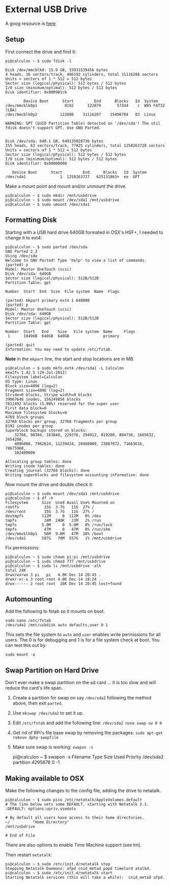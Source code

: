# External USB Drive

A goog resource is [here](http://devtidbits.com/2013/03/21/using-usb-external-hard-disk-flash-drives-with-to-your-raspberry-pi/)

## Setup

First connect the drive and find it:

	pi@calculon ~ $ sudo fdisk -l

	Disk /dev/mmcblk0: 15.9 GB, 15931539456 bytes
	4 heads, 16 sectors/track, 486192 cylinders, total 31116288 sectors
	Units = sectors of 1 * 512 = 512 bytes
	Sector size (logical/physical): 512 bytes / 512 bytes
	I/O size (minimum/optimal): 512 bytes / 512 bytes
	Disk identifier: 0x000981cb

			Device Boot      Start         End      Blocks   Id  System
	/dev/mmcblk0p1            8192      122879       57344    c  W95 FAT32 (LBA)
	/dev/mmcblk0p2          122880    31116287    15496704   83  Linux

	WARNING: GPT (GUID Partition Table) detected on '/dev/sda'! The util fdisk doesn't support GPT. Use GNU Parted.


	Disk /dev/sda: 640.1 GB, 640135028736 bytes
	255 heads, 63 sectors/track, 77825 cylinders, total 1250263728 sectors
	Units = sectors of 1 * 512 = 512 bytes
	Sector size (logical/physical): 512 bytes / 512 bytes
	I/O size (minimum/optimal): 512 bytes / 512 bytes
	Disk identifier: 0x00000000

	   Device Boot      Start         End      Blocks   Id  System
	/dev/sda1               1  1250263727   625131863+  ee  GPT

Make a mount point and mount and/or unmount the drive.

	pi@calculon ~ $ sudo mkdir /mnt/usbdrive
	pi@calculon ~ $ sudo mount /dev/sda1 /mnt/usbdrive
	pi@calculon ~ $ sudo umount /dev/sda1 


## Formatting Disk

Starting with a USB hard drive 640GB formated in OSX's HSF+, I needed to change it to ext4:

	pi@calculon ~ $ sudo parted /dev/sda
	GNU Parted 2.3
	Using /dev/sda
	Welcome to GNU Parted! Type 'help' to view a list of commands.
	(parted) p                                                                
	Model: Maxtor OneTouch (scsi)
	Disk /dev/sda: 640GB
	Sector size (logical/physical): 512B/512B
	Partition Table: gpt

	Number  Start  End  Size  File system  Name  Flags

	(parted) mkpart primary ext4 1 640000                                     
	(parted) p                                                                
	Model: Maxtor OneTouch (scsi)
	Disk /dev/sda: 640GB
	Sector size (logical/physical): 512B/512B
	Partition Table: gpt

	Number  Start   End    Size   File system  Name     Flags
	 1      1049kB  640GB  640GB               primary

	(parted) quit                                                             
	Information: You may need to update /etc/fstab.

**Note** in the `mkpart` line, the start and stop locations are in MB.

	pi@calculon ~ $ sudo mkfs.ext4 /dev/sda1 -L Calculon
	mke2fs 1.42.5 (29-Jul-2012)
	Filesystem label=Calculon
	OS type: Linux
	Block size=4096 (log=2)
	Fragment size=4096 (log=2)
	Stride=0 blocks, Stripe width=0 blocks
	39067648 inodes, 156249856 blocks
	7812492 blocks (5.00%) reserved for the super user
	First data block=0
	Maximum filesystem blocks=0
	4769 block groups
	32768 blocks per group, 32768 fragments per group
	8192 inodes per group
	Superblock backups stored on blocks: 
		32768, 98304, 163840, 229376, 294912, 819200, 884736, 1605632, 2654208, 
		4096000, 7962624, 11239424, 20480000, 23887872, 71663616, 78675968, 
		102400000

	Allocating group tables: done                            
	Writing inode tables: done                            
	Creating journal (32768 blocks): done
	Writing superblocks and filesystem accounting information: done    

Now mount the drive and double check it:

	pi@calculon ~ $ sudo mount /dev/sda1 /mnt/usbdrive
	pi@calculon ~ $ df -h
	Filesystem      Size  Used Avail Use% Mounted on
	rootfs           15G  3.7G   11G  27% /
	/dev/root        15G  3.7G   11G  27% /
	devtmpfs        112M     0  112M   0% /dev
	tmpfs            24M  240K   23M   2% /run
	tmpfs           5.0M     0  5.0M   0% /run/lock
	tmpfs            47M     0   47M   0% /run/shm
	/dev/mmcblk0p1   56M  9.8M   47M  18% /boot
	/dev/sda1       587G   70M  557G   1% /mnt/usbdrive

Fix permissions:

	pi@calculon ~ $ sudo chown pi:pi /mnt/usbdrive
	pi@calculon ~ $ sudo chmod 777 /mnt/usbdrive
	pi@calculon ~ $ sudo ls /mnt/usbdrive -alh
	total 24K
	drwxrwxrwx 3 pi   pi   4.0K Dec 14 20:45 .
	drwxr-xr-x 3 root root 4.0K Dec 14 18:24 ..
	drwx------ 2 root root  16K Dec 14 20:45 lost+found

## Automounting

Add the following to fstab so it mounts on boot.

	sudo nano /etc/fstab
	/dev/sda1 /mnt/usbdisk auto defaults,user 0 1

This sets the file system to `auto` and `user` enables write permissions for all users. The 0 is for debugging and 1 is for a file system check at boot. You can test this out by:

	sudo mount -a


## Swap Partition on Hard Drive

Don't ever make a swap partition on the sd card ... it is too slow and will reduce the card's life span.

1. Create a partition for swap on say `/dev/sda2` following the method above, then exit `parted`. 
2. Use `mkswap /dev/sda2` to set it up. 
3. Edit `/etc/fstab` and add the following line: `/dev/sda2 none swap sw 0 0`
4. Get rid of RPi's file base swap by removing the packages: `sudo apt-get remove dphy-swapfile`
5. Make sure swap is working: `swapon -s`

	pi@calculon ~ $ swapon -s
	Filename				Type		Size	Used	Priority
	/dev/sda2                               partition	4295676	0	-1



## Making available to OSX

Make the following changes to the config file, adding the drive to netatalk.

	pi@calculon ~ $ sudo pico /etc/netatalk/AppleVolumes.default 
	# The line below sets some DEFAULT, starting with Netatalk 2.1.
	:DEFAULT: options:upriv,usedots

	# By default all users have access to their home directories.
	~/			"Home Directory"
	/mnt/usbdrive

	# End of File

There are also options to enable Time Machine support (see tm).

Then restart `netatalk`:

	pi@calculon ~ $ sudo /etc/init.d/netatalk stop
	Stopping Netatalk Daemons: afpd cnid_metad papd timelord atalkd.
	pi@calculon ~ $ sudo /etc/init.d/netatalk start
	Starting Netatalk services (this will take a while):  cnid_metad afpd.


